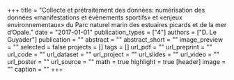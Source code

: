+++
title = "Collecte et prétraitement des données: numérisation des données «manifestations et évènements sportifs» et «enjeux environnementaux» du Parc naturel marin des estuaires picards et de la mer d’Opale."
date = "2017-01-01"
publication_types = ["4"]
authors = ["D. Le Guyader"]
publication = ""
abstract = ""
abstract_short = ""
image_preview = ""
selected = false
projects = []
tags = []
url_pdf = ""
url_preprint = ""
url_code = ""
url_dataset = ""
url_project = ""
url_slides = ""
url_video = ""
url_poster = ""
url_source = ""
math = true
highlight = true
[header]
image = ""
caption = ""
+++
